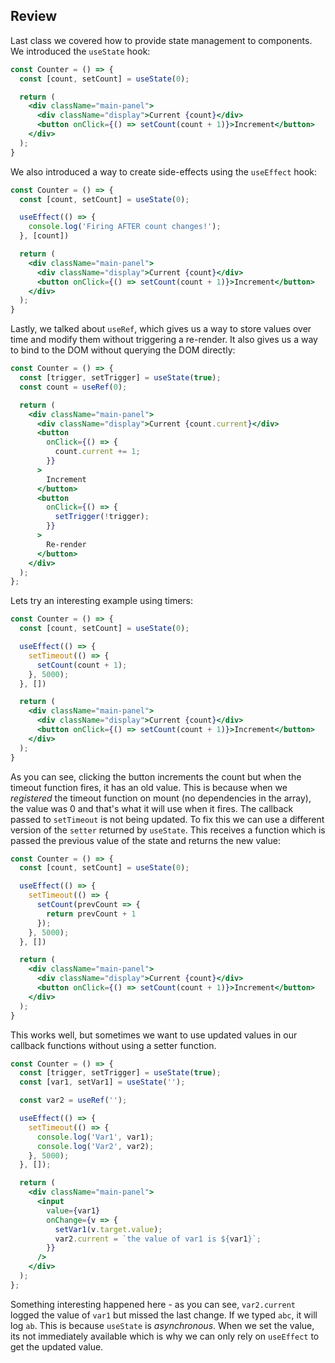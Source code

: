 ## Review

Last class we covered how to provide state management to components. We introduced the `useState` hook:

```jsx
const Counter = () => {
  const [count, setCount] = useState(0);

  return (
    <div className="main-panel">
      <div className="display">Current {count}</div>
      <button onClick={() => setCount(count + 1)}>Increment</button>
    </div>
  );
}
```

We also introduced a way to create side-effects using the `useEffect` hook:

```jsx
const Counter = () => {
  const [count, setCount] = useState(0);

  useEffect(() => {
    console.log('Firing AFTER count changes!');
  }, [count])

  return (
    <div className="main-panel">
      <div className="display">Current {count}</div>
      <button onClick={() => setCount(count + 1)}>Increment</button>
    </div>
  );
}
```

Lastly, we talked about `useRef`, which gives us a way to store values over time and modify them without triggering a re-render. It also gives us a way to bind to the DOM without querying the DOM directly:

```jsx
const Counter = () => {
  const [trigger, setTrigger] = useState(true);
  const count = useRef(0);

  return (
    <div className="main-panel">
      <div className="display">Current {count.current}</div>
      <button
        onClick={() => {
          count.current += 1;
        }}
      >
        Increment
      </button>
      <button
        onClick={() => {
          setTrigger(!trigger);
        }}
      >
        Re-render
      </button>
    </div>
  );
};
```

Lets try an interesting example using timers:

```jsx
const Counter = () => {
  const [count, setCount] = useState(0);

  useEffect(() => {
    setTimeout(() => {
      setCount(count + 1);
    }, 5000);
  }, [])

  return (
    <div className="main-panel">
      <div className="display">Current {count}</div>
      <button onClick={() => setCount(count + 1)}>Increment</button>
    </div>
  );
}
```

As you can see, clicking the button increments the count but when the timeout function fires, it has an old value. This is because when we *registered* the timeout function on mount (no dependencies in the array), the value was 0 and that's what it will use when it fires. The callback passed to `setTimeout` is not being updated. To fix this we can use a different version of the `setter` returned by `useState`. This receives a function which is passed the previous value of the state and returns the new value:

```jsx
const Counter = () => {
  const [count, setCount] = useState(0);

  useEffect(() => {
    setTimeout(() => {
      setCount(prevCount => {
        return prevCount + 1
      });
    }, 5000);
  }, [])

  return (
    <div className="main-panel">
      <div className="display">Current {count}</div>
      <button onClick={() => setCount(count + 1)}>Increment</button>
    </div>
  );
}
```

This works well, but sometimes we want to use updated values in our callback functions without using a setter function. 

```jsx
const Counter = () => {
  const [trigger, setTrigger] = useState(true);
  const [var1, setVar1] = useState('');

  const var2 = useRef('');

  useEffect(() => {
    setTimeout(() => {
      console.log('Var1', var1);
      console.log('Var2', var2);
    }, 5000);
  }, []);

  return (
    <div className="main-panel">
      <input
        value={var1}
        onChange={v => {
          setVar1(v.target.value);
          var2.current = `the value of var1 is ${var1}`;
        }}
      />
    </div>
  );
};
```

Something interesting happened here - as you can see, `var2.current` logged the value of `var1` but missed the last change. If we typed `abc`, it will log `ab`. This is because `useState` is *asynchronous*. When we set the value, its not immediately available which is why we can only rely on `useEffect` to get the updated value.